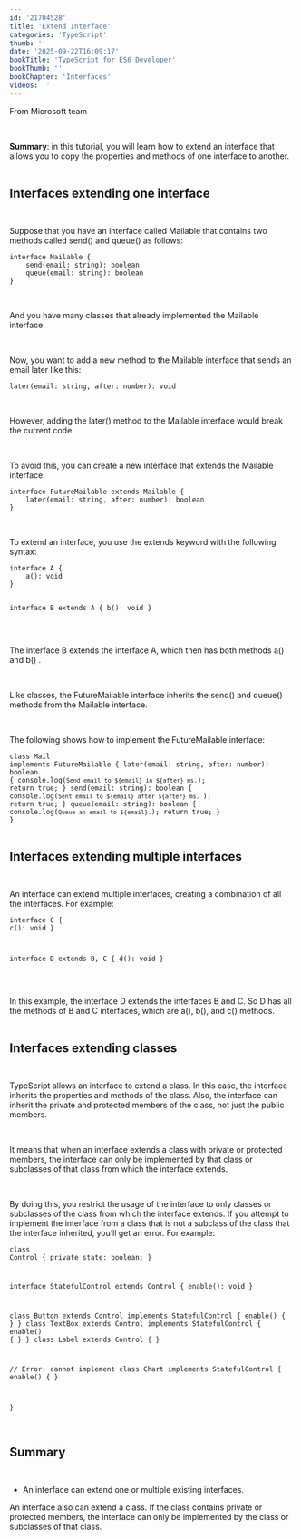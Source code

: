 ```yaml
---
id: '21704528'
title: 'Extend Interface'
categories: 'TypeScript'
thumb: ''
date: '2025-09-22T16:09:17'
bookTitle: 'TypeScript for ES6 Developer'
bookThumb: ''
bookChapter: 'Interfaces'
videos: ''
---
```

<p>From Microsoft team</p><p>&nbsp;</p><p><strong>Summary</strong>: in this tutorial, you will learn how to extend an interface that allows you to copy the properties and methods of one interface to another.</p><p>&nbsp;</p><p><span style="font-size:21px;"><strong>Interfaces extending one interface</strong></span></p><p>&nbsp;</p><p>Suppose that you have an interface called Mailable that contains two methods called send() and queue() as follows:</p><pre><code class="typescript">interface Mailable {
    send(email: string): boolean
    queue(email: string): boolean
}</code></pre><p>&nbsp;</p><p>And you have many classes that already implemented the Mailable interface.</p><p>&nbsp;</p><p>Now, you want to add a new method to the Mailable interface that sends an email later like this:</p><pre><code class="typescript">later(email: string, after: number): void</code></pre><p>&nbsp;</p><p>However, adding the later() method to the Mailable interface would break the current code.</p><p>&nbsp;</p><p>To avoid this, you can create a new interface that extends the Mailable interface:</p><pre><code class="typescript">interface FutureMailable extends Mailable {
    later(email: string, after: number): boolean
}</code></pre><p>&nbsp;</p><p>To extend an interface, you use the extends keyword with the following syntax:</p><pre><code class="typescript">interface A {
    a(): void
}

interface B extends A {
    b(): void
}
</code></pre><p>&nbsp;</p><p>The interface B extends the interface A, which then has both methods a() and b() .</p><p>&nbsp;</p><p>Like classes, the FutureMailable interface inherits the send() and queue() methods from the Mailable interface.</p><p>&nbsp;</p><p>The following shows how to implement the FutureMailable interface:</p><pre><code class="typescript">class Mail implements FutureMailable {
    later(email: string, after: number): boolean {
        console.log(`Send email to ${email} in ${after} ms.`);
        return true;
    }
    send(email: string): boolean {
        console.log(`Sent email to ${email} after ${after} ms. `);
        return true;
    }
    queue(email: string): boolean {
        console.log(`Queue an email to ${email}.`);
        return true;
    }
}</code></pre><p>&nbsp;</p><p><span style="font-size:21px;"><strong>Interfaces extending multiple interfaces</strong></span></p><p>&nbsp;</p><p>An interface can extend multiple interfaces, creating a combination of all the interfaces. For example:</p><pre><code class="typescript">interface C {
    c(): void
}

interface D extends B, C {
    d(): void
}
</code></pre><p>&nbsp;</p><p>In this example, the interface D extends the interfaces B and C. So D has all the methods of B and C interfaces, which are a(), b(), and c() methods.</p><p>&nbsp;</p><p><span style="font-size:21px;"><strong>Interfaces extending classes</strong></span></p><p>&nbsp;</p><p>TypeScript allows an interface to extend a class. In this case, the interface inherits the properties and methods of the class. Also, the interface can inherit the private and protected members of the class, not just the public members.</p><p>&nbsp;</p><p>It means that when an interface extends a class with private or protected members, the interface can only be implemented by that class or subclasses of that class from which the interface extends.</p><p>&nbsp;</p><p>By doing this, you restrict the usage of the interface to only classes or subclasses of the class from which the interface extends. If you attempt to implement the interface from a class that is not a subclass of the class that the interface inherited, you’ll get an error. For example:</p><pre><code class="typescript">class Control {
    private state: boolean;
}

interface StatefulControl extends Control {
    enable(): void
}

class Button extends Control implements StatefulControl {
    enable() { }
}
class TextBox extends Control implements StatefulControl {
    enable() { }
}
class Label extends Control { }


// Error: cannot implement
class Chart implements StatefulControl {
    enable() { }

}</code></pre><p>&nbsp;</p><p><span style="font-size:21px;"><strong>Summary</strong></span></p><p>&nbsp;</p><ul><li>An interface can extend one or multiple existing interfaces.</li></ul><p>An interface also can extend a class. If the class contains private or protected members, the interface can only be implemented by the class or subclasses of that class.</p>